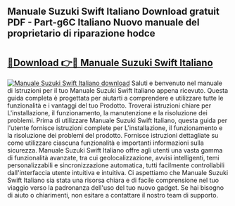 ## Manuale Suzuki Swift Italiano Download gratuit PDF - Part-g6C Italiano Nuovo manuale del proprietario di riparazione hodce

# <h2><a href="http://dfc3s8y.blite.top/?on=Manuale+Suzuki+Swift+Italiano">🔗Download 👉🔴 Manuale Suzuki Swift Italiano</a></h2>

[![Manuale Suzuki Swift Italiano download](https://i.imgur.com/lujVjoI.png)](http://dfc3s8y.blite.top/?on=Manuale+Suzuki+Swift+Italiano)
Saluti e benvenuto nel manuale di Istruzioni per il tuo Manuale Suzuki Swift Italiano appena ricevuto. Questa guida completa è progettata per aiutarti a comprendere e utilizzare tutte le funzionalità e i vantaggi del tuo Prodotto. Troverai istruzioni chiare per L'installazione, il funzionamento, la manutenzione e la risoluzione dei problemi. Prima di utilizzare Manuale Suzuki Swift Italiano, questa guida per l'utente fornisce istruzioni complete per L'installazione, il funzionamento e la risoluzione dei problemi del prodotto. Fornisce istruzioni dettagliate su come utilizzare ciascuna funzionalità e importanti informazioni sulla sicurezza. Manuale Suzuki Swift Italiano offre agli utenti una vasta gamma di funzionalità avanzate, tra cui geolocalizzazione, avvisi intelligenti, temi personalizzabili e sincronizzazione automatica, tutti facilmente controllabili dall'interfaccia utente intuitiva e intuitiva. Ci aspettiamo che Manuale Suzuki Swift Italiano sia stata una risorsa chiara e di facile comprensione nel tuo viaggio verso la padronanza dell'uso del tuo nuovo gadget. Se hai bisogno di aiuto o chiarimenti, non esitare a contattare il nostro team di supporto.
